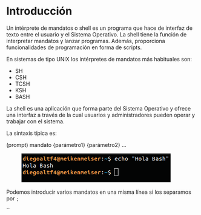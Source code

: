# Introducción

Un intérprete de mandatos o shell es un programa que hace de interfaz de texto entre el usuario y el Sistema Operativo. La shell tiene la función de interpretar mandatos y lanzar programas. Además, proporciona funcionalidades de programación en forma de scripts.

En sistemas de tipo UNIX los intérpretes de mandatos más habituales son:

* SH
* CSH
* TCSH
* KSH
* BASH

La shell es una aplicación que forma parte del Sistema Operativo y ofrece una interfaz a través de la cual usuarios y administradores pueden operar y trabajar con el sistema.

La sintaxis típica es:

(prompt) mandato {parámetro1} {parámetro2} ...

<figure><img src="../.gitbook/assets/image (1).png" alt=""><figcaption></figcaption></figure>

Podemos introducir varios mandatos en una misma línea si los separamos por `;`

``
